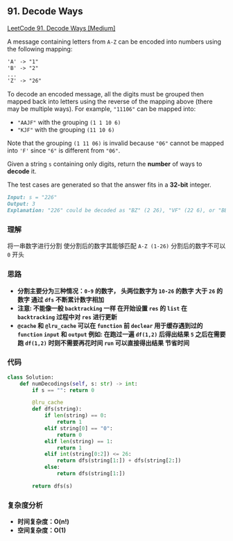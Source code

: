## **91. Decode Ways**

[LeetCode 91. Decode Ways [Medium]](https://leetcode.com/problems/decode-ways/description/)

A message containing letters from `A-Z` can be encoded into numbers using the following mapping:

```markdown
'A' -> "1"
'B' -> "2"
...
'Z' -> "26"
```

To decode an encoded message, all the digits must be grouped then mapped back into letters using the reverse of the mapping above (there may be multiple ways). For example, `"11106"` can be mapped into:

* `"AAJF"` with the grouping `(1 1 10 6)`
* `"KJF"` with the grouping `(11 10 6)`

Note that the grouping `(1 11 06)` is invalid because `"06"` cannot be mapped into `'F'` since `"6"` is different from `"06"`.

Given a string `s` containing only digits, return the **number** of ways to **decode** it.

The test cases are generated so that the answer fits in a **32-bit** integer.

```markdown
Input: s = "226"
Output: 3
Explanation: "226" could be decoded as "BZ" (2 26), "VF" (22 6), or "BBF" (2 2 6).
```

### **理解**
将一串数字进行分割 使分割后的数字其能够匹配 `A-Z (1-26)` 分割后的数字不可以 `0` 开头

### **思路**
* **分割主要分为三种情况：`0-9` 的数字， 头两位数字为 `10-26` 的数字 大于 `26` 的数字 通过 `dfs` 不断累计数字相加**
* **注意: 不能像一般 `backtracking` 一样 在开始设置 `res` 的 `list` 在 `backtracking` 过程中对 `res` 进行更新**
* **`@cache` 和 `@lru_cache` 可以在 `function` 前 `declear` 用于缓存遇到过的 `function` `input` 和 `output` 例如: 在跑过一遍 `df(1,2)` 后得出结果 `5` 之后在需要跑 `df(1,2)` 时则不需要再花时间 `run` 可以直接得出结果 节省时间**

### **代码**

``` python
class Solution:
    def numDecodings(self, s: str) -> int:
        if s == "": return 0

        @lru_cache
        def dfs(string):
            if len(string) == 0:
                return 1
            elif string[0] == "0":
                return 0
            elif len(string) == 1:
                return 1
            elif int(string[0:2]) <= 26:
                return dfs(string[1:]) + dfs(string[2:])
            else:
                return dfs(string[1:])

        return dfs(s)
```

### **复杂度分析**
* **时间复杂度：O(n!)**
* **空间复杂度：O(1)**
